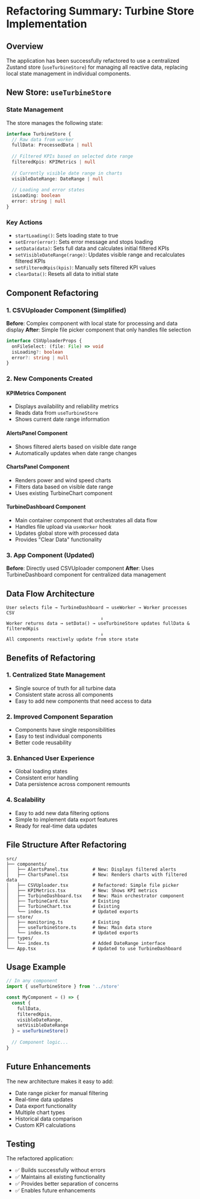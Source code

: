 # Refactoring Summary: Turbine Store Implementation

## Overview
The application has been successfully refactored to use a centralized Zustand store (`useTurbineStore`) for managing all reactive data, replacing local state management in individual components.

## New Store: `useTurbineStore`

### State Management
The store manages the following state:

```typescript
interface TurbineStore {
  // Raw data from worker
  fullData: ProcessedData | null
  
  // Filtered KPIs based on selected date range
  filteredKpis: KPIMetrics | null
  
  // Currently visible date range in charts
  visibleDateRange: DateRange | null
  
  // Loading and error states
  isLoading: boolean
  error: string | null
}
```

### Key Actions
- `startLoading()`: Sets loading state to true
- `setError(error)`: Sets error message and stops loading
- `setData(data)`: Sets full data and calculates initial filtered KPIs
- `setVisibleDateRange(range)`: Updates visible range and recalculates filtered KPIs
- `setFilteredKpis(kpis)`: Manually sets filtered KPI values
- `clearData()`: Resets all data to initial state

## Component Refactoring

### 1. CSVUploader Component (Simplified)
**Before**: Complex component with local state for processing and data display
**After**: Simple file picker component that only handles file selection

```typescript
interface CSVUploaderProps {
  onFileSelect: (file: File) => void
  isLoading?: boolean
  error?: string | null
}
```

### 2. New Components Created

#### KPIMetrics Component
- Displays availability and reliability metrics
- Reads data from `useTurbineStore`
- Shows current date range information

#### AlertsPanel Component
- Shows filtered alerts based on visible date range
- Automatically updates when date range changes

#### ChartsPanel Component
- Renders power and wind speed charts
- Filters data based on visible date range
- Uses existing TurbineChart component

#### TurbineDashboard Component
- Main container component that orchestrates all data flow
- Handles file upload via `useWorker` hook
- Updates global store with processed data
- Provides "Clear Data" functionality

### 3. App Component (Updated)
**Before**: Directly used CSVUploader component
**After**: Uses TurbineDashboard component for centralized data management

## Data Flow Architecture

```
User selects file → TurbineDashboard → useWorker → Worker processes CSV
                                   ↓
Worker returns data → setData() → useTurbineStore updates fullData & filteredKpis
                                   ↓
All components reactively update from store state
```

## Benefits of Refactoring

### 1. Centralized State Management
- Single source of truth for all turbine data
- Consistent state across all components
- Easy to add new components that need access to data

### 2. Improved Component Separation
- Components have single responsibilities
- Easy to test individual components
- Better code reusability

### 3. Enhanced User Experience
- Global loading states
- Consistent error handling
- Data persistence across component remounts

### 4. Scalability
- Easy to add new data filtering options
- Simple to implement data export features
- Ready for real-time data updates

## File Structure After Refactoring

```
src/
├── components/
│   ├── AlertsPanel.tsx         # New: Displays filtered alerts
│   ├── ChartsPanel.tsx         # New: Renders charts with filtered data
│   ├── CSVUploader.tsx         # Refactored: Simple file picker
│   ├── KPIMetrics.tsx          # New: Shows KPI metrics
│   ├── TurbineDashboard.tsx    # New: Main orchestrator component
│   ├── TurbineCard.tsx         # Existing
│   ├── TurbineChart.tsx        # Existing
│   └── index.ts                # Updated exports
├── store/
│   ├── monitoring.ts           # Existing
│   ├── useTurbineStore.ts      # New: Main data store
│   └── index.ts                # Updated exports
├── types/
│   └── index.ts                # Added DateRange interface
└── App.tsx                     # Updated to use TurbineDashboard
```

## Usage Example

```typescript
// In any component
import { useTurbineStore } from '../store'

const MyComponent = () => {
  const { 
    fullData, 
    filteredKpis, 
    visibleDateRange, 
    setVisibleDateRange 
  } = useTurbineStore()
  
  // Component logic...
}
```

## Future Enhancements

The new architecture makes it easy to add:
- Date range picker for manual filtering
- Real-time data updates
- Data export functionality
- Multiple chart types
- Historical data comparison
- Custom KPI calculations

## Testing

The refactored application:
- ✅ Builds successfully without errors
- ✅ Maintains all existing functionality
- ✅ Provides better separation of concerns
- ✅ Enables future enhancements
